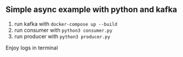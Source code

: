 ## Simple async example with python and kafka
1) run kafka with ```docker-compose up --build```
2) run consumer with ```python3 consumer.py```
3) run producer with ```python3 producer.py```

Enjoy logs in terminal